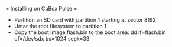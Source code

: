 = Installing on CuBox Pulse =

* Partition an SD card with partition 1 starting at sector 8192
* Untar the root filesystem to partition 1
* Copy the boot image flash.bin to the boot area: dd if=flash.bin of=/dev/sdx bs=1024 seek=33
